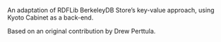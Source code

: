 An adaptation of RDFLib BerkeleyDB Store’s key-value approach, using Kyoto Cabinet as a back-end.

Based on an original contribution by Drew Perttula.